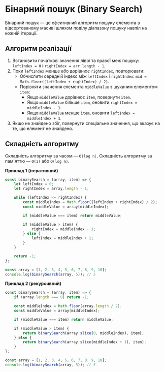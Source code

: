 # Бінарний пошук (Binary Search)

Бінарний пошук — це ефективний алгоритм пошуку елемента в відсортованому масиві шляхом поділу діапазону пошуку навпіл на кожній ітерації.

## Алгоритм реалізації

1. Встановити початкові значення лівої та правої меж пошуку: `leftIndex = 0` і `rightIndex = arr.length - 1`.
2. Поки `leftIndex` менше або дорівнює `rightIndex`, повторювати:
    - Обчислити середній індекс між `leftIndex` і `rightIndex`: `mid = Math.floor((leftIndex + rightIndex) / 2)`.
    - Порівняти значення елемента `middleValue` з шуканим елементом `item`:
        - Якщо `middleValue` дорівнює `item`, повернути `item`.
        - Якщо `middleValue` більше `item`, оновити `rightIndex = middleIndex - 1`.
        - Якщо `middleValue` менше `item`, оновити `leftIndex = middleIndex + 1`.
3. Якщо не знайдено збіг, повернути спеціальне значення, що вказує на те, що елемент не знайдено.

## Складність алгоритму

Складність алгоритму за часом — `O(log n)`.
Складність алгоритму за пам'яттю — `O(1)` або `O(log n)`.

**Приклад 1 (ітеративний)**

```js
const binarySearch = (array, item) => {
    let leftIndex = 0;
    let rightIndex = array.length - 1;

    while (leftIndex <= rightIndex) {
        const middleIndex = Math.floor((leftIndex + rightIndex) / 2);
        const middleValue = array[middleIndex];

        if (middleValue === item) return middleValue;

        if (middleValue > item) {
            rightIndex = middleIndex - 1;
        } else {
            leftIndex = middleIndex + 1;
        }
    }

    return -1;
};

const array = [1, 2, 3, 4, 5, 6, 7, 8, 9, 10];
console.log(binarySearch(array, 5)); // 5
```

**Приклад 2 (рекурсивний)**

```js
const binarySearch = (array, item) => {
    if (array.length === 0) return -1;

    const middleIndex = Math.floor(array.length / 2);
    const middleValue = array[middleIndex];

    if (middleValue === item) return middleValue;

    if (middleValue > item) {
        return binarySearch(array.slice(0, middleIndex), item);
    } else {
        return binarySearch(array.slice(middleIndex + 1), item);
    }
};

const array = [1, 2, 3, 4, 5, 6, 7, 8, 9, 10];
console.log(binarySearch(array, 5)); // 5
```
